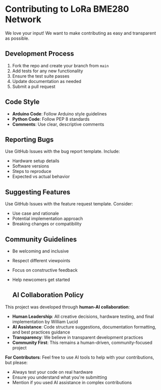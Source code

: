 # Contributing to LoRa BME280 Network

We love your input! We want to make contributing as easy and transparent as possible.

## Development Process
1. Fork the repo and create your branch from `main`
2. Add tests for any new functionality  
3. Ensure the test suite passes
4. Update documentation as needed
5. Submit a pull request

## Code Style
- **Arduino Code**: Follow Arduino style guidelines
- **Python Code**: Follow PEP 8 standards
- **Comments**: Use clear, descriptive comments

## Reporting Bugs
Use GitHub Issues with the bug report template. Include:
- Hardware setup details
- Software versions
- Steps to reproduce
- Expected vs actual behavior

## Suggesting Features
Use GitHub Issues with the feature request template. Consider:
- Use case and rationale
- Potential implementation approach
- Breaking changes or compatibility

## Community Guidelines
- Be welcoming and inclusive
- Respect different viewpoints
- Focus on constructive feedback

- Help newcomers get started

  ## **AI Collaboration Policy**

This project was developed through **human-AI collaboration**:

- **Human Leadership**: All creative decisions, hardware testing, and final implementation by William Lucid
- **AI Assistance**: Code structure suggestions, documentation formatting, and best practices guidance
- **Transparency**: We believe in transparent development practices
- **Community First**: This remains a human-driven, community-focused project

**For Contributors**: Feel free to use AI tools to help with your contributions, but please:
- Always test your code on real hardware
- Ensure you understand what you're submitting
- Mention if you used AI assistance in complex contributions

